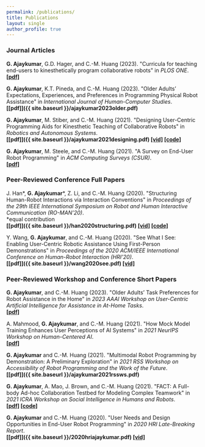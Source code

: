 ```yaml
---
permalink: /publications/
title: Publications
layout: single
author_profile: true
---
```

### Journal Articles

**G. Ajaykumar**, G.D. Hager, and C.-M. Huang (2023). "Curricula for teaching end-users to kinesthetically program collaborative robots" in *PLOS ONE*.<br />
**[[pdf]](https://doi.org/10.1371/journal.pone.0294786)**<br />

**G. Ajaykumar**, K.T. Pineda, and C.-M. Huang (2023). "Older Adults’ Expectations, Experiences, and Preferences in Programming Physical Robot Assistance" in *International Journal of Human-Computer Studies*.<br />
**[[pdf]]({{ site.baseurl }}/ajaykumar2023older.pdf)**<br />

**G. Ajaykumar**, M. Stiber, and C.-M. Huang (2021). "Designing User-Centric Programming Aids for Kinesthetic Teaching of Collaborative Robots" in *Robotics and Autonomous Systems*.<br />
**[[pdf]]({{ site.baseurl }}/ajaykumar2021designing.pdf) [[vid]](https://www.youtube.com/watch?v=qvTMBZkvxwM) [[code]](https://github.com/intuitivecomputing/demoshop)**<br />

**G. Ajaykumar**, M. Steele, and C.-M. Huang (2021). "A Survey on End-User Robot Programming" in *ACM Computing Surveys (CSUR)*.<br />
**[[pdf]](https://dl.acm.org/doi/pdf/10.1145/3466819)** 

### Peer-Reviewed Conference Full Papers

J. Han\*, **G. Ajaykumar**\*, Z. Li, and C.-M. Huang (2020). "Structuring Human-Robot Interactions via Interaction Conventions" in *Proceedings of the 29th IEEE International Symposium on Robot and Human Interactive Communication (RO-MAN’20)*.<br /> 
\*equal contribution <br/>
**[[pdf]]({{ site.baseurl }}/han2020structuring.pdf) [[vid]](https://www.youtube.com/watch?v=L1cXn9HWUxg) [[code]](https://github.com/intuitivecomputing/put-that-here)**<br /> 


Y. Wang, **G. Ajaykumar**, and C.-M. Huang (2020). "See What I See: Enabling User-Centric Robotic Assistance Using First-Person Demonstrations" in *Proceedings of the 2020 ACM/IEEE International Conference on Human-Robot Interaction (HRI’20)*.<br /> 
**[[pdf]]({{ site.baseurl }}/wang2020see.pdf) [[vid]](https://www.youtube.com/watch?v=IOwl3GTZI7k)** 

### Peer-Reviewed Workshop and Conference Short Papers

**G. Ajaykumar**, and C.-M. Huang (2023). "Older Adults’ Task Preferences for Robot Assistance in the Home" in *2023 AAAI Workshop on User-Centric Artificial Intelligence for Assistance in At-Home Tasks*.<br/>
**[[pdf]](https://arxiv.org/pdf/2302.12686.pdf)** 

A. Mahmood, **G. Ajaykumar**, and C.-M. Huang (2021). "How Mock Model Training Enhances User Perceptions of AI Systems" in *2021 NeurIPS Workshop on Human-Centered AI*.<br/>
**[[pdf]](https://arxiv.org/pdf/2111.08830.pdf)** 

**G. Ajaykumar** and C.-M. Huang (2021). "Multimodal Robot Programming by Demonstration: A Preliminary Exploration" in *2021 RSS Workshop on Accessibility of Robot Programming and the Work of the Future*.<br />
**[[pdf]]({{ site.baseurl }}/ajaykumar2021rssws.pdf)**

**G. Ajaykumar**, A. Mao, J. Brown, and C.-M. Huang (2021). "FACT: A Full-body Ad-hoc Collaboration Testbed for Modeling Complex Teamwork" in *2021 ICRA Workshop on Social Intelligence in Humans and Robots*.<br />
**[[pdf]](https://arxiv.org/pdf/2106.03290.pdf) [[code]](https://github.com/intuitivecomputing/FACT)** 

**G. Ajaykumar** and C.-M. Huang (2020). "User Needs and Design Opportunities in End-User Robot Programming" in *2020 HRI Late-Breaking Report*.<br /> 
**[[pdf]]({{ site.baseurl }}/2020hriajaykumar.pdf) [[vid]](https://www.youtube.com/watch?v=nlRoyGLH5ok)** 

